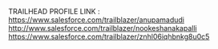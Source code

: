TRAILHEAD PROFILE LINK : https://www.salesforce.com/trailblazer/anupamadudi
                         http://www.salesforce.com/trailblazer/nookeshanakapalli 
                         https://www.salesforce.com/trailblazer/znhl06iqhbnkg8u0c5
